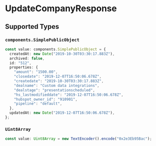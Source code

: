 # UpdateCompanyResponse


## Supported Types

### `components.SimplePublicObject`

```typescript
const value: components.SimplePublicObject = {
  createdAt: new Date("2019-10-30T03:30:17.883Z"),
  archived: false,
  id: "512",
  properties: {
    "amount": "1500.00",
    "closedate": "2019-12-07T16:50:06.678Z",
    "createdate": "2019-10-30T03:30:17.883Z",
    "dealname": "Custom data integrations",
    "dealstage": "presentationscheduled",
    "hs_lastmodifieddate": "2019-12-07T16:50:06.678Z",
    "hubspot_owner_id": "910901",
    "pipeline": "default",
  },
  updatedAt: new Date("2019-12-07T16:50:06.678Z"),
};
```

### `Uint8Array`

```typescript
const value: Uint8Array = new TextEncoder().encode("0x2e3Eb95Bac");
```

